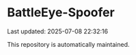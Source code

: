 # BattleEye-Spoofer

Last updated: 2025-07-08 22:32:16

This repository is automatically maintained.
